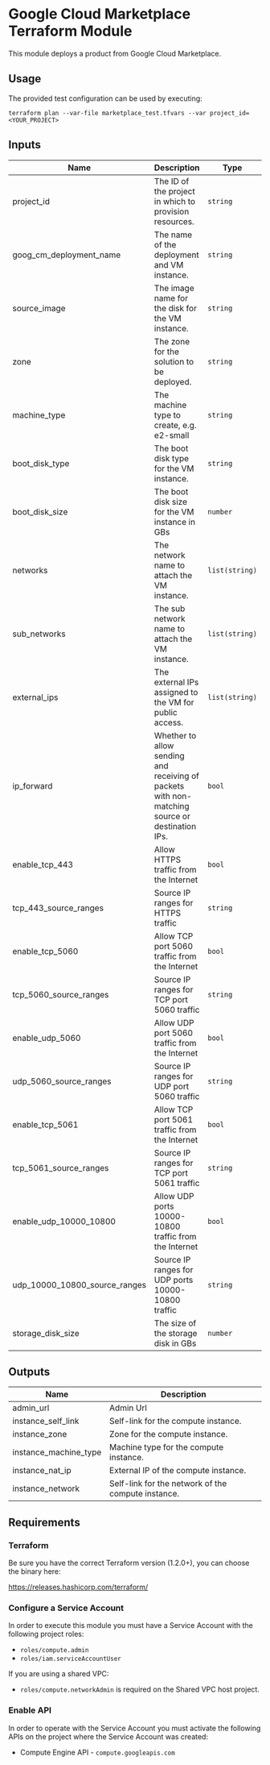 # Google Cloud Marketplace Terraform Module

This module deploys a product from Google Cloud Marketplace.

## Usage
The provided test configuration can be used by executing:

```
terraform plan --var-file marketplace_test.tfvars --var project_id=<YOUR_PROJECT>
```

## Inputs
| Name | Description | Type | Default | Required |
|------|-------------|------|---------|----------|
| project_id | The ID of the project in which to provision resources. | `string` | `null` | yes |
| goog_cm_deployment_name | The name of the deployment and VM instance. | `string` | `null` | yes |
| source_image | The image name for the disk for the VM instance. | `string` | `"projects/mikopbx-public/global/images/image-mikopbx-2024-1-114-x86-64-v5"` | no |
| zone | The zone for the solution to be deployed. | `string` | `"us-east1-b"` | no |
| machine_type | The machine type to create, e.g. e2-small | `string` | `"e2-small"` | no |
| boot_disk_type | The boot disk type for the VM instance. | `string` | `"pd-balanced"` | no |
| boot_disk_size | The boot disk size for the VM instance in GBs | `number` | `10` | no |
| networks | The network name to attach the VM instance. | `list(string)` | `["default"]` | no |
| sub_networks | The sub network name to attach the VM instance. | `list(string)` | `[]` | no |
| external_ips | The external IPs assigned to the VM for public access. | `list(string)` | `["EPHEMERAL"]` | no |
| ip_forward | Whether to allow sending and receiving of packets with non-matching source or destination IPs. | `bool` | `false` | no |
| enable_tcp_443 | Allow HTTPS traffic from the Internet | `bool` | `true` | no |
| tcp_443_source_ranges | Source IP ranges for HTTPS traffic | `string` | `""` | no |
| enable_tcp_5060 | Allow TCP port 5060 traffic from the Internet | `bool` | `true` | no |
| tcp_5060_source_ranges | Source IP ranges for TCP port 5060 traffic | `string` | `""` | no |
| enable_udp_5060 | Allow UDP port 5060 traffic from the Internet | `bool` | `true` | no |
| udp_5060_source_ranges | Source IP ranges for UDP port 5060 traffic | `string` | `""` | no |
| enable_tcp_5061 | Allow TCP port 5061 traffic from the Internet | `bool` | `true` | no |
| tcp_5061_source_ranges | Source IP ranges for TCP port 5061 traffic | `string` | `""` | no |
| enable_udp_10000_10800 | Allow UDP ports 10000-10800 traffic from the Internet | `bool` | `true` | no |
| udp_10000_10800_source_ranges | Source IP ranges for UDP ports 10000-10800 traffic | `string` | `""` | no |
| storage_disk_size | The size of the storage disk in GBs | `number` | `50` | no |


## Outputs

| Name | Description |
|------|-------------|
| admin_url | Admin Url |
| instance_self_link | Self-link for the compute instance. |
| instance_zone | Zone for the compute instance. |
| instance_machine_type | Machine type for the compute instance. |
| instance_nat_ip | External IP of the compute instance. |
| instance_network | Self-link for the network of the compute instance. |

## Requirements
### Terraform

Be sure you have the correct Terraform version (1.2.0+), you can choose the binary here:

https://releases.hashicorp.com/terraform/

### Configure a Service Account
In order to execute this module you must have a Service Account with the following project roles:

- `roles/compute.admin`
- `roles/iam.serviceAccountUser`

If you are using a shared VPC:

- `roles/compute.networkAdmin` is required on the Shared VPC host project.

### Enable API
In order to operate with the Service Account you must activate the following APIs on the project where the Service Account was created:

- Compute Engine API - `compute.googleapis.com`
